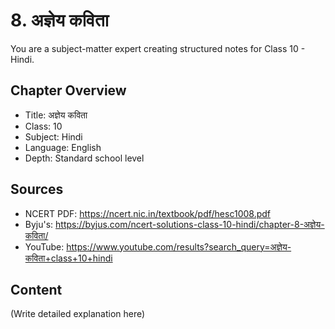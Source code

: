 # 8. अज्ञेय कविता

You are a subject-matter expert creating structured notes for Class 10 - Hindi.

## Chapter Overview
- Title: अज्ञेय कविता
- Class: 10
- Subject: Hindi
- Language: English
- Depth: Standard school level

## Sources
- NCERT PDF: https://ncert.nic.in/textbook/pdf/hesc1008.pdf
- Byju's: https://byjus.com/ncert-solutions-class-10-hindi/chapter-8-अज्ञेय-कविता/
- YouTube: https://www.youtube.com/results?search_query=अज्ञेय-कविता+class+10+hindi

## Content
(Write detailed explanation here)
